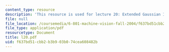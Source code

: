 ```yaml
---
content_type: resource
description: 'This resource is used for lecture 20: Extended Gaussian Images, Geometry.'
file: null
file_location: /coursemedia/6-801-machine-vision-fall-2004/f637bd51cbb2b3b903b074cea608482b_l20.pdf
file_type: application/pdf
resourcetype: Document
title: l20.pdf
uid: f637bd51-cbb2-b3b9-03b0-74cea608482b
---
```

